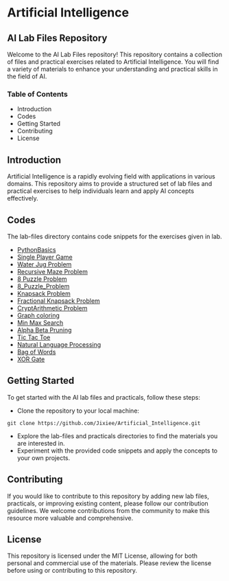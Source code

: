# Artificial Intelligence
## AI Lab Files Repository
Welcome to the AI Lab Files repository! This repository contains a collection of files and practical exercises related to Artificial Intelligence. You will find a variety of materials to enhance your understanding and practical skills in the field of AI.

### Table of Contents
- Introduction
- Codes
- Getting Started
- Contributing
- License

## Introduction
Artificial Intelligence is a rapidly evolving field with applications in various domains. This repository aims to provide a structured set of lab files and practical exercises to help individuals learn and apply AI concepts effectively. 

## Codes
The lab-files directory contains code snippets for the exercises given in lab.
- [PythonBasics](Codes/PythonBasics.ipynb)
- [Single Player Game](Codes/GuessGame.ipynb)
- [Water Jug Problem](Codes/WaterJug.ipynb)
- [Recursive Maze Problem](Codes/RecursiveMaze.ipynb)
- [8 Puzzle Problem](Codes/8Puzzle_BFS.ipynb)
- [8_Puzzle_Problem](Codes/8Puzzle_A*.ipynb)
- [Knapsack Problem](Codes/KnapsackProblem.ipynb)
- [Fractional Knapsack Problem](Codes/FractionalKnapsack.ipynb)
- [CryptArithmetic Problem](Codes/Cryptarithmetic.ipynb)
- [Graph coloring](Codes/GraphColoring.ipynb)
- [Min Max Search](Codes/MinMaxSearch.ipynb)
- [Alpha Beta Pruning](Codes/Alpha_BetaPruning.ipynb)
- [Tic Tac Toe](Codes/TicTacToe.ipynb)
- [Natural Language Processing](Codes/NLP.ipynb)
- [Bag of Words](Codes/BoW.ipynb)
- [XOR Gate](Codes/XORgate.ipynb)

## Getting Started
To get started with the AI lab files and practicals, follow these steps:

- Clone the repository to your local machine:
```
git clone https://github.com/Jixiee/Artificial_Intelligence.git
```
- Explore the lab-files and practicals directories to find the materials you are interested in.
- Experiment with the provided code snippets and apply the concepts to your own projects.

## Contributing
If you would like to contribute to this repository by adding new lab files, practicals, or improving existing content, please follow our contribution guidelines. We welcome contributions from the community to make this resource more valuable and comprehensive.

## License
This repository is licensed under the MIT License, allowing for both personal and commercial use of the materials. Please review the license before using or contributing to this repository.
